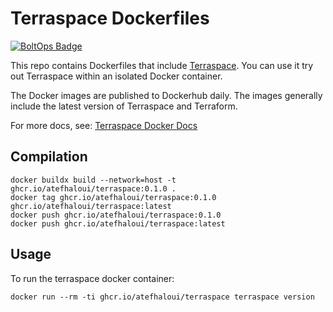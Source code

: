 # Terraspace Dockerfiles

[![BoltOps Badge](https://img.boltops.com/boltops/badges/boltops-badge.png)](https://www.boltops.com)

This repo contains Dockerfiles that include [Terraspace](https://terraspace.cloud/). You can use it try out Terraspace within an isolated Docker container.

The Docker images are published to Dockerhub daily. The images generally include the latest version of Terraspace and Terraform.

For more docs, see: [Terraspace Docker Docs](https://terraspace.cloud/docs/install/docker/)

## Compilation

```
docker buildx build --network=host -t ghcr.io/atefhaloui/terraspace:0.1.0 .
docker tag ghcr.io/atefhaloui/terraspace:0.1.0 ghcr.io/atefhaloui/terraspace:latest
docker push ghcr.io/atefhaloui/terraspace:0.1.0
docker push ghcr.io/atefhaloui/terraspace:latest
```

## Usage

To run the terraspace docker container:
```
docker run --rm -ti ghcr.io/atefhaloui/terraspace terraspace version
```